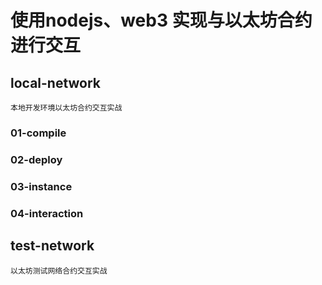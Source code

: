 # 使用nodejs、web3 实现与以太坊合约进行交互


## local-network

    本地开发环境以太坊合约交互实战
    
### 01-compile

### 02-deploy

### 03-instance

### 04-interaction

## test-network
    以太坊测试网络合约交互实战

